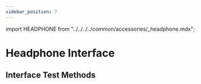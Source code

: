 ```yaml
---
sidebar_position: 7
---
```


import HEADPHONE from "../../../../common/accessories/\_headphone.mdx";

# Headphone Interface

## Interface Test Methods

<HEADPHONE headphone_img="/img/cm3/cm3-io-headphone.webp" />
